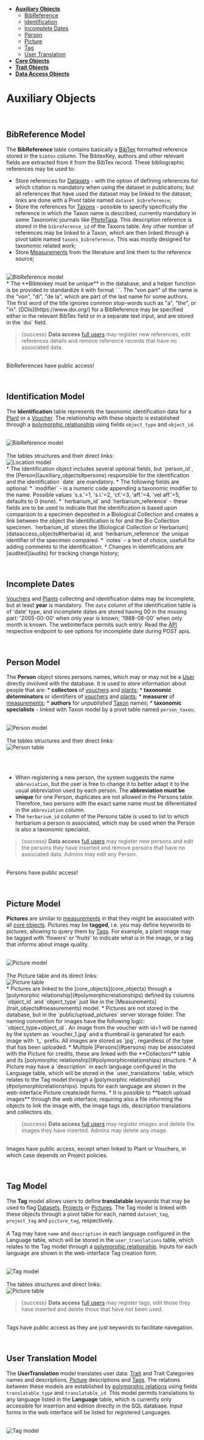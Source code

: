 * [**Auxiliary Objects**](#)
  * [BibReference](#bibreferences)
  * [Identification](#identifications)
  * [Incomplete Dates](#incompletedate)
  * [Person](#persons)
  * [Picture](#pictures)
  * [Tag](#tags)
  * [User Translation](#usertranslations)
* [**Core Objects**](core_objects)
* [**Trait Objects**](trait_objects)
* [**Data Access Objects**](dataaccess_objects)

# Auxiliary Objects

<a name="bibreferences"></a>
<br>
<larecipe-progress type="primary" :value="100"></larecipe-progress>
## BibReference Model
The **BibReference** table contains basically a [BibTex](http://www.bibtex.org/) formatted reference stored in the `bibtex` column. The BibtexKey, authors and other relevant fields are extracted from it from the BibTex record. These bibliographic references may be used to:
  * Store references for [Datasets](dataaccess_objects#datasets) - with the option of defining references for which citation is mandatory when using the dataset in publications; but all references that have used the dataset may be linked to the dataset; links are done with a Pivot table named `dataset_bibreference`;
  * Store the references for [Taxons](core_objects#taxons) - possible to specify specifically the reference in which the Taxon name is described, currently mandatory in some Taxonomic journals like [PhytoTaxa](https://www.mapress.com/j/pt/). This description reference is stored in the `bibreference_id` of the Taxons table. Any other number of references may be linked to a Taxon, which are then linked through a pivot table named `taxons_bibreference`. This was mostly designed for taxonomic related work;
  * Store [Measurements](trait_objects#measurements) from the literature and link them to the reference source;

<br>
<img src="{{asset('images/bibreference_model.png')}}" alt="BibReference model" with=350>



<br>
* The **Bibtexkey  must be unique** in the database, and a helper function is be provided to standardize it with format `<von? last name> <year> <first word of title>`. The "von part" of the name is the "von", "di", "de la",  which are part of the last name for some authors. The first word of the title ignores common stop-words such as "a", "the", or "in". [DOIs](https://www.doi.org/) for a BibReference may be specified either in the relevant BibTex field or in a separate text input, and are stored in the `doi` field.

> {success} **Data access** [full users](dataaccess_objects#users) may register new references, edit references details and remove reference records that have no associated data.
   <br>
   BibReferences have public access!


<a name="identifications"></a>
<br>
<larecipe-progress type="primary" :value="100"></larecipe-progress>
## Identification Model
The **Identification** table represents the taxonomic identification data for a [Plant](core_objects#plants) or a [Voucher](core_objects#vouchers). The relationship with these objects is established through a [polymorphic relationship](#polymorphicrelationships) using fields `object_type` and `object_id`.

<br>
<img src="{{asset('images/identification_model.png')}}" alt="BibReference model" with=350>

<br>
<br>
The tables structures and their direct links:
<br>
<img src="{{asset('images/identification_model_phpadm.png')}}" alt="Location model" with=350>

<br>
* The Identification object includes several optional fields, but `person_id`, the [Person](auxiliary_objects#persons) responsible for the identification and the identification `date` are mandatory.
* The following fields are optional:
  * `modifier` - is a numeric code appending a taxonomic modifier to the name. Possible values 's.s.'=1, 's.l.'=2, 'cf.'=3, 'aff.'=4, 'vel aff.'=5, defaults to 0 (none).
  * `herbarium_id` and `herbarium_reference` - these fields are to be used to indicate that the identification is based upon comparison to a specimen deposited in a Biological Collection and creates a link between the object the identification is for and the Bio Collection specimen. `herbarium_id` stores the [Biological Collection or Herbarium](dataaccess_objects#herbaria) id, and `herbarium_reference` the unique identifier of the specimen compared.
  * `notes` - a text of choice, usefull for adding comments to the identification.
* Changes in identifications are [audited](audits) for tracking change history;


<a name="incompletedate"></a>
<br>
<larecipe-progress type="primary" :value="100"></larecipe-progress>
## Incomplete Dates
[Vouchers](core_objects#vouchers) and [Plants](core_objects#plants) collecting and identification dates may be Incomplete, but at least **year** is mandatory. The `date` column of the identification table is of 'date' type, and incomplete dates are stored having 00 in the missing part: '2005-00-00' when only year is known; '1988-08-00' when only month is known. The webinterface permits such entry. Read the [API](api) respective endpoint to see options for incomplete date during POST apis.

<a name="persons"></a>
<br>
<larecipe-progress type="primary" :value="100"></larecipe-progress>
## Person Model
The **Person** object stores persons names, which may or may not be a [User](dataaccess_objects#users) directly involved with the database. It is used to store information about people that are:
    *  **collectors** of [vouchers](core_objects#vouchers) and [plants](core_objects#plants);
    * **taxonomic determinators** or identifiers of [vouchers](core_objects#vouchers) and [plants](core_objects#plants);
    * **measurer** of [measurements](trait_objects#measurements);
    * **authors** for *unpublished* [Taxon](core_objects#taxons) names;
    * **taxonomic specialists** - linked with Taxon model by a pivot table named `person_taxon`;

<br>
<img src="{{asset('images/person_model.png')}}" alt="Person model" with=350>

<br>
<br>
The tables structures and their direct links:
<br>
<img src="{{asset('images/persons_model_phpadm.png')}}" alt="Person table" with=350>


<br><br>
* When registering a new person, the system suggests the name `abbreviation`, but the user is free to change it to better adapt it to the usual abbreviation used by each person. The **abbreviation must be unique** for one Person, duplicates are not allowed in the Persons table. Therefore, two persons with the exact same name must be diferentiated in the `abbreviation` column.
* The `herbarium_id`  column of the Persons table is used to list to which herbarium a person is associated, which may be used when the Person is also a taxonomic specialist.


> {success} **Data access** [full users](dataaccess_objects#users) may register new persons and edit the persons they have inserted and remove persons that have no associated data. Admins may edit any Person.
   <br>
   Persons have public access!



<a name="pictures"></a>
<br>
<larecipe-progress type="primary" :value="100"></larecipe-progress>
## Picture Model
**Pictures** are similar to [measurements](trait_objects@measurements) in that they might be associated with all [core objects](core_objects). Pictures may be **tagged**, i.e. you may define keywords to pictures, allowing to query them by [Tags](#tags). For example, a plant image may be tagged with 'flowers' or 'fruits' to indicate what is in the image, or a tag that informs about image quality.

<br>
<img src="{{asset('images/picture_model.png')}}" alt="Picture model" with=350>


<br>
<br>
The Picture table and its direct links:
<br>
<img src="{{asset('images/picture_model_phpadm.png')}}" alt="Picture table" with=350>

<br>
* Pictures are linked to the [core_objects](core_objects) through a [polymorphic relationship](#polymorphicrelationships) defined by columns `object_id` and `object_type` just like in the [Measurements](trait_objects#measurements) model.
* Pictures are not stored in the database, but in the `public/upload_pictures` server storage folder. The naming convention for images have the following logic: `object_type+object_id`. An image from the voucher with id=1 will be named by the system as `voucher_1.jpg` and a thumbnail is generated for each image with `t_` prefix. All images are stored as `jpg`, regardless of the type that has been uploaded.
* Multiple [Persons](#persons) may be associated with the Picture for credits, these are linked with the **Collectors** table and its [polymorphic relationship](#polymorphicrelationships) structure.
* A Picture may have a `description` in each language configured in the Language table, which will be stored in the `user_translations` table, which relates to the Tag model through a [polymorphic relationship](#polymorphicrelationships). Inputs for each language are shown in the web-interface Picture create/edit forms.
* It is possible to **batch upload images** through the web interface, requiring also a file informing the objects to link the image with, the image tags ids, description translations and collectors ids.

> {success} **Data access** [full users](dataaccess_objects#users) may register images and delete the images they have inserted. Admins may delete any image.
   <br>
   Images have public access, except when linked to Plant or Vouchers, in which case depends on Project policies.


<a name="tags"></a>
<br>
<larecipe-progress type="primary" :value="100"></larecipe-progress>
## Tag Model
The **Tag** model allows users to define **translatable** keywords that may be used to flag [Datasets](dataaccess_objects#datasets), [Projects](dataaccess_objects#projects) or [Pictures](#pictures). The Tag model is linked with these objects through a pivot table for each, named `dataset_tag`, `project_tag` and `picture_tag`, respectively.
<br><br>
A Tag may have `name` and `description` in each language configured in the Language table, which will be stored in the `user_translations` table, which relates to the Tag model through a [polymorphic relationship](#polymorphicrelationships). Inputs for each language are shown in the web-interface Tag creation form.

<br>
<img src="{{asset('images/tag_model.png')}}" alt="Tag model" with=350>


<br>
<br>
The tables structures and direct links:
<br>
<img src="{{asset('images/tag_model_phpadm.png')}}" alt="Picture table" with=350>


> {success} **Data access** [full users](dataaccess_objects#users) may register tags, edit those they have inserted and delete those that have not been used.
   <br>
   Tags have public access as they are just keywords to facilitate navegation.


<a name="usertranslations"></a>
<br>
<larecipe-progress type="primary" :value="100"></larecipe-progress>
## User Translation Model
The **UserTranslation** model translates user data: [Trait](trait_objects#traits) and Trait Categories names and descriptions, [Picture](#pictures) descriptions and [Tags](#tags). The relations between these models are established by  [polymorphic relations](core_objects#polymorphicrelationships) using fields `translatable_type` and `translatable_id`. This model permits translations to any language listed in the **Language** table, which is currently only accessible for insertion and edition directly in the SQL database. Input forms in the web interface will be listed for registered Languages.

<br>
<img src="{{asset('images/usertranslation_model.png')}}" alt="Tag model" with=350>
